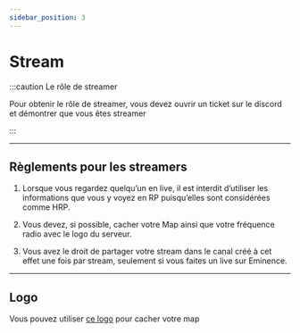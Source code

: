```yaml
---
sidebar_position: 3
---
```


# Stream

:::caution Le rôle de streamer

Pour obtenir le rôle de streamer, vous devez ouvrir un ticket sur le discord et démontrer que vous êtes streamer

:::

---

## Règlements pour les streamers

1. Lorsque vous regardez quelqu’un en live, il est interdit d’utiliser les informations que vous y voyez en RP puisqu’elles sont considérées comme HRP.

2. Vous devez, si possible, cacher votre Map ainsi que votre fréquence radio avec le logo du serveur.

3. Vous avez le droit de partager votre stream dans le canal créé à cet effet une fois par stream, seulement si vous faites un live sur Eminence.

---

## Logo

Vous pouvez utiliser [ce logo](https://i.imgur.com/aHoz35z.png) pour cacher votre map

